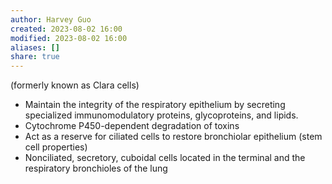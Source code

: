 ```yaml
---
author: Harvey Guo
created: 2023-08-02 16:00
modified: 2023-08-02 16:00
aliases: []
share: true
---
```

 (formerly known as Clara cells)
- Maintain the integrity of the respiratory epithelium by secreting specialized immunomodulatory proteins, glycoproteins, and lipids.
- Cytochrome P450-dependent degradation of toxins
- Act as a reserve for ciliated cells to restore bronchiolar epithelium (stem cell properties) 
- Nonciliated, secretory, cuboidal cells located in the terminal and the respiratory bronchioles of the lung

